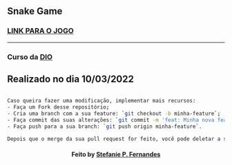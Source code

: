 ## Snake Game

### <a href="https://stefpfernandes.github.io/Snake-Game/" target="_blank"> LINK PARA O JOGO </a>

---
### Curso da  <a href="https://web.dio.me/lab/recriando-o-jogo-da-cobrinha-com-javascript/learning/a41588bb-45b0-41ce-a7d3-20012199fb11" target="_blank"> DIO </a>

Realizado no dia 10/03/2022
---

```bash

Caso queira fazer uma modificação, implementar mais recursos:
- Faça um Fork desse repositório; 
- Cria uma branch com a sua feature: `git checkout -b minha-feature`;
- Faça commit das suas alterações: `git commit -m 'feat: Minha nova feature'`; 
- Faça push para a sua branch: `git push origin minha-feature`.

Depois que o merge da sua pull request for feito, você pode deletar a sua branch. 

```

<h4 align="center">
   Feito  by  <a href="https://www.linkedin.com/in/stefaniepfernandes/" target="_blank"> Stefanie P. Fernandes </a>
</h4>
